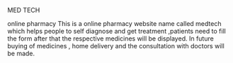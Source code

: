 MED TECH

online pharmacy
This is a online pharmacy website name called medtech which helps people to self diagnose and get treatment ,patients need to fill the form after that the respective medicines will be displayed.
In future buying of medicines , home delivery and the consultation with doctors will be made.
